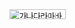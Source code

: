 <img src="http://www.sciweavers.org/tex2img.php?eq=%EA%B0%80%EB%82%98%EB%8B%A4%EB%9D%BC%EB%A7%88%EB%B0%94%EC%82%AC%E3%85%8F%E3%85%87%EC%9E%90%EC%B0%A8%EC%B9%B4%20a%5E2%20%2B%20b%5E2%20%3D%20c%5E2&bc=White&fc=Black&im=jpg&fs=12&ff=arev&edit=0" align="center" border="0" alt="가나다라마바사ㅏㅇ자차카 a^2 + b^2 = c^2" width="103" height="19" />
